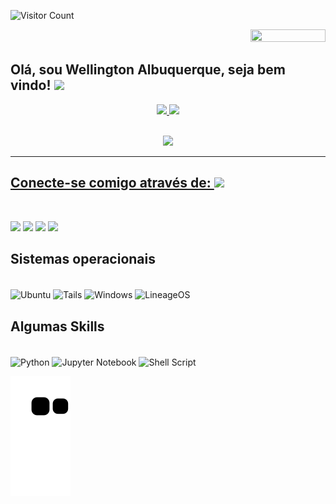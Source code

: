 ![Visitor Count](https://profile-counter.glitch.me/wellalbuquerque/count.svg)
<div style="text-align: right">
<img src="https://jojoee.jojoee.com/api/utcnow?refresh" width="120" height="20">
</div>

## Olá, sou Wellington Albuquerque, seja bem vindo! <img src="https://media.giphy.com/media/ZNFmtw8hXOJu8/giphy.gif" width="50">

<div align="center">
  <a href="https://github.com/wellalbuquerque">
  <img height="180em" src="https://github-readme-stats.vercel.app/api?username=wellalbuquerque&show_icons=true&theme=dracula&include_all_commits=true&count_private=true"/>
  <img height="180em" src="https://github-readme-stats.vercel.app/api/top-langs/?username=wellalbuquerque&layout=compact&langs_count=7&theme=dracula"/>
</div>
<div style="display: inline_block"><br>

<p align="center">
<img src="https://readme-typing-svg.herokuapp.com?duration=25000&color=3164F7&height=100&lines=Como+posso+ajudar%3F">
</p>

----

## Conecte-se comigo através de: <img src="https://media2.giphy.com/media/du3J3cXyzhj75IOgvA/giphy.gif?cid=ecf05e47fzu2s1k6xoqp94hs7gta1brc34wp5b50fcsgug2k&rid=giphy.gif&ct=g" width="50">
<br>
<div> 
  
  <a href="https://www.linkedin.com/in/wellalbuquerque" target="_blank"><img src="https://img.shields.io/badge/-LinkedIn-%230077B5?style=for-the-badge&logo=linkedin&logoColor=white" target="_blank"></a>
 	<a href="https://t.me/in/wellalbuquerque" target="_blank"><img src="https://img.shields.io/badge/Telegram-2CA5E0?style=for-the-badge&logo=telegram&logoColor=white" target="_blank"></a>
 <a href="https://discord.gg/874410753279553576" target="_blank"><img src="https://img.shields.io/badge/Discord-7289DA?style=for-the-badge&logo=discord&logoColor=white" target="_blank"></a> 
  <a href = "mailto:wellalbuquerquewell@live.com"><img src="https://img.shields.io/badge/Microsoft_Outlook-0078D4?style=for-the-badge&logo=microsoft-outlook&logoColor=white" target="_blank"></a>
  
</div>

  ## Sistemas operacionais
  <div style="display: inline_block"><br>
  <img align="center" alt="Ubuntu" height="28" width="94" src="https://img.shields.io/badge/Ubuntu-E95420?style=for-the-badge&logo=ubuntu&logoColor=white">
  <img align="center" alt="Tails" height="28" width="94" src="https://img.shields.io/badge/Tails%20-56347C?&style=for-the-badge&logo=tails&logoColor=white">
  <img align="center" alt="Windows" height="28" width="94" src="https://img.shields.io/badge/Windows-0078D6?style=for-the-badge&logo=windows&logoColor=white">
  <img align="center" alt="LineageOS" height="28" width="94" src="https://img.shields.io/badge/Android-3DDC84?style=for-the-badge&logo=android&logoColor=white">
  
</div>
  
## Algumas Skills
  <div style="display: inline_block"><br>
  <img align="center" alt="Python" height="28" width="94" src="https://img.shields.io/badge/Python-3776AB?style=for-the-badge&logo=python&logoColor=white">
  <img align="center" alt="Jupyter Notebook" height="28" width="94" src="https://img.shields.io/badge/Made%20with-Jupyter-orange?style=for-the-badge&logo=Jupyter">
  <img align="center" alt="Shell Script" height="28" width="94" src="https://img.shields.io/badge/Shell_Script-121011?style=for-the-badge&logo=gnubash&logoColor=white">
 
</div>
  
  <div> 

  ![Snake animation](https://github.com/wellalbuquerque/wellalbuquerque/blob/output/github-contribution-grid-snake.svg)
 
</div>
  

  

<!--
**wellalbuquerque/wellalbuquerque** is a ✨ _special_ ✨ repository because its `README.md` (this file) appears on your GitHub profile.




  

